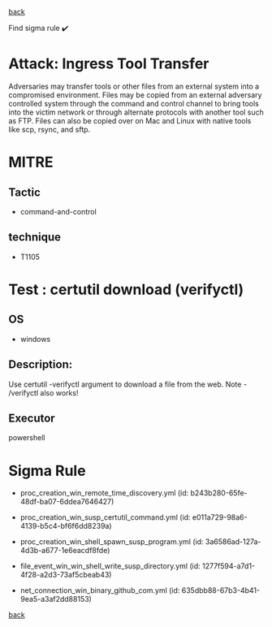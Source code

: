 
[back](../index.md)

Find sigma rule :heavy_check_mark: 

# Attack: Ingress Tool Transfer 

Adversaries may transfer tools or other files from an external system into a compromised environment. Files may be copied from an external adversary controlled system through the command and control channel to bring tools into the victim network or through alternate protocols with another tool such as FTP. Files can also be copied over on Mac and Linux with native tools like scp, rsync, and sftp.

# MITRE
## Tactic
  - command-and-control


## technique
  - T1105


# Test : certutil download (verifyctl)
## OS
  - windows


## Description:
Use certutil -verifyctl argument to download a file from the web. Note - /verifyctl also works!


## Executor
powershell

# Sigma Rule
 - proc_creation_win_remote_time_discovery.yml (id: b243b280-65fe-48df-ba07-6ddea7646427)

 - proc_creation_win_susp_certutil_command.yml (id: e011a729-98a6-4139-b5c4-bf6f6dd8239a)

 - proc_creation_win_shell_spawn_susp_program.yml (id: 3a6586ad-127a-4d3b-a677-1e6eacdf8fde)

 - file_event_win_win_shell_write_susp_directory.yml (id: 1277f594-a7d1-4f28-a2d3-73af5cbeab43)

 - net_connection_win_binary_github_com.yml (id: 635dbb88-67b3-4b41-9ea5-a3af2dd88153)



[back](../index.md)
